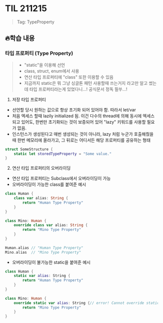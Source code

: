 # TIL 211215
> Tag: TypeProperty

## 🔥학습 내용

### 타입 프로퍼티 (Type Property)
> - "static"을 이용해 선언
> - class, struct, enum에서 사용
> - 연산 타입 프로퍼티에 "class" 또한 이용할 수 있음
> - 지금까지 static은 뭐 그냥 싱글톤 패턴 사용할때 쓰는거지 라고만 알고 썼는데 타입 프로퍼티라는게 있었다니...! 공식문서 정독 필쑤...!

1. 저장 타입 프로퍼티
- 선언할 당시 원하는 값으로 항상 초기화 되어 있어야 함. 따라서 let/var
- 처음 엑세스 할때 lazily initialized 됨. 이건 다수의 thread에 의해 동시에 엑세스 되고 있어도, 한번만 초기화되는 것이 보증되어 있어 "lazy" 키워드를 사용할 필요가 없음.
- 인스턴스가 생성된다고 매번 생성되는 것이 아니라, lazy 처럼 누군가 호출해줬을 때 한번 메모리에 올라가고, 그 뒤로는 어디서든 해당 프로퍼티를 공유하는 형태
```swift
struct SomeStructure {
    static let storedTypeProperty = "Some value."
}
```

2. 연산 타입 프로퍼티의 오버라이딩
- 연산 타입 프로퍼티는 Subclass에서 오버라이딩이 가능
- 오버라이딩이 가능한 class를 붙여준 예시

```swift
class Human {
    class var alias: String {
        return "Human Type Property"
    }
}
 
class Mino: Human {
    override class var alias: String {
        return "Mino Type Property"
    }
}
 
Human.alias // "Human Type Property"
Mino.alias  // "Mino Type Property"
```
- 오버라이딩이 불가능한 static을 붙여준 예시
```swift
class Human {
    static var alias: String {
        return "Human Type Property"
    }
}
 
class Mino: Human {
    override static var alias: String {// error! Cannot override static property
        return "Mino Type Property"
    }
}
```
